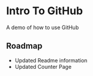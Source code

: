 # Intro To GitHub
A demo of how to use GitHub

## Roadmap
* Updated Readme information
* Updated Counter Page
